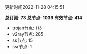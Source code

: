 更新时间2022-11-28 04:15:51

**总订阅: 73**
**总节点: 1039**
**有效节点: 414**
- trojan节点: 113
- v2ray节点: 285
- ss节点: 15
- ssr节点: 1
